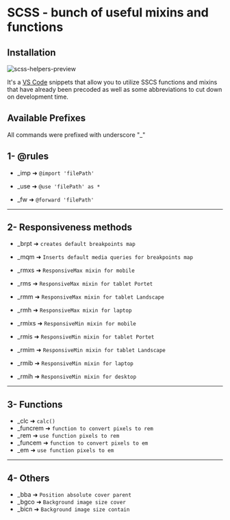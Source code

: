 # SCSS - bunch of useful mixins and functions

## __Installation__
![scss-helpers-preview](https://user-images.githubusercontent.com/69124951/188807459-6a827359-9c57-45ad-a93b-27c80a29cc9f.gif)

It's a [VS Code](https://code.visualstudio.com/) snippets that allow you to utilize SSCS functions and mixins that have already been precoded as well as some abbreviations to cut down on development time.

## __Available Prefixes__

All commands were prefixed with underscore "_"
## 1- @rules

-  _imp ➜ `@import 'filePath'`

-  _use ➜ `@use 'filePath' as *`

-  _fw  ➜ `@forward 'filePath'`


---

## 2- Responsiveness methods

- _brpt ➜ `creates default breakpoints map`

- _mqm ➜ `Inserts default media queries for breakpoints map`

- _rmxs  ➜ `ResponsiveMax mixin for mobile`

- _rms ➜ `ResponsiveMax mixin for tablet Portet`

- _rmm ➜ `ResponsiveMax mixin for tablet Landscape`

- _rmh  ➜ `ResponsiveMax mixin for laptop`
 
- _rmixs ➜ `ResponsiveMin mixin for mobile`

- _rmis ➜ `ResponsiveMin mixin for tablet Portet`

- _rmim  ➜ `ResponsiveMin mixin for tablet Landscape`

- _rmib  ➜ `ResponsiveMin mixin for laptop`

- _rmih  ➜ `ResponsiveMin mixin for desktop`


---

## 3- Functions

- _clc  ➜ `calc()`
- _funcrem  ➜ `function to convert pixels to rem`
- _rem  ➜ `use function pixels to rem`
- _funcem  ➜ `function to convert pixels to em`
- _em  ➜ `use function pixels to em`


---

## 4- Others

- _bba  ➜ `Position absolute cover parent`
- _bgco  ➜ `Background image size cover`
- _bicn  ➜ `Background image size contain`
